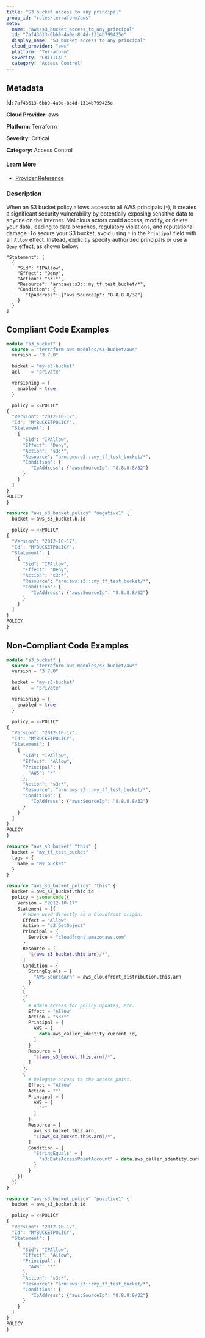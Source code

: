```yaml
---
title: "S3 bucket access to any principal"
group_id: "rules/terraform/aws"
meta:
  name: "aws/s3_bucket_access_to_any_principal"
  id: "7af43613-6bb9-4a0e-8c4d-1314b799425e"
  display_name: "S3 bucket access to any principal"
  cloud_provider: "aws"
  platform: "Terraform"
  severity: "CRITICAL"
  category: "Access Control"
---
```

## Metadata

**Id:** `7af43613-6bb9-4a0e-8c4d-1314b799425e`

**Cloud Provider:** aws

**Platform:** Terraform

**Severity:** Critical

**Category:** Access Control

#### Learn More

 - [Provider Reference](https://registry.terraform.io/providers/hashicorp/aws/latest/docs/resources/s3_bucket_policy)

### Description

 When an S3 bucket policy allows access to all AWS principals (`*`), it creates a significant security vulnerability by potentially exposing sensitive data to anyone on the internet. Malicious actors could access, modify, or delete your data, leading to data breaches, regulatory violations, and reputational damage. To secure your S3 bucket, avoid using `*` in the `Principal` field with an `Allow` effect. Instead, explicitly specify authorized principals or use a `Deny` effect, as shown below:

```
"Statement": [
  {
    "Sid": "IPAllow",
    "Effect": "Deny",
    "Action": "s3:*",
    "Resource": "arn:aws:s3:::my_tf_test_bucket/*",
    "Condition": {
       "IpAddress": {"aws:SourceIp": "8.8.8.8/32"}
    }
  }
]
```


## Compliant Code Examples
```terraform
module "s3_bucket" {
  source = "terraform-aws-modules/s3-bucket/aws"
  version = "3.7.0"

  bucket = "my-s3-bucket"
  acl    = "private"

  versioning = {
    enabled = true
  }

  policy = <<POLICY
{
  "Version": "2012-10-17",
  "Id": "MYBUCKETPOLICY",
  "Statement": [
    {
      "Sid": "IPAllow",
      "Effect": "Deny",
      "Action": "s3:*",
      "Resource": "arn:aws:s3:::my_tf_test_bucket/*",
      "Condition": {
         "IpAddress": {"aws:SourceIp": "8.8.8.8/32"}
      }
    }
  ]
}
POLICY
}

```

```terraform
resource "aws_s3_bucket_policy" "negative1" {
  bucket = aws_s3_bucket.b.id

  policy = <<POLICY
{
  "Version": "2012-10-17",
  "Id": "MYBUCKETPOLICY",
  "Statement": [
    {
      "Sid": "IPAllow",
      "Effect": "Deny",
      "Action": "s3:*",
      "Resource": "arn:aws:s3:::my_tf_test_bucket/*",
      "Condition": {
         "IpAddress": {"aws:SourceIp": "8.8.8.8/32"}
      }
    }
  ]
}
POLICY
}

```
## Non-Compliant Code Examples
```terraform
module "s3_bucket" {
  source = "terraform-aws-modules/s3-bucket/aws"
  version = "3.7.0"

  bucket = "my-s3-bucket"
  acl    = "private"

  versioning = {
    enabled = true
  }

  policy = <<POLICY
{
  "Version": "2012-10-17",
  "Id": "MYBUCKETPOLICY",
  "Statement": [
    {
      "Sid": "IPAllow",
      "Effect": "Allow",
      "Principal": {
        "AWS": "*"
      },
      "Action": "s3:*",
      "Resource": "arn:aws:s3:::my_tf_test_bucket/*",
      "Condition": {
         "IpAddress": {"aws:SourceIp": "8.8.8.8/32"}
      }
    }
  ]
}
POLICY
}

```

```terraform
resource "aws_s3_bucket" "this" {
  bucket = "my_tf_test_bucket"
  tags = {
    Name = "My bucket"
  }
}

resource "aws_s3_bucket_policy" "this" {
  bucket = aws_s3_bucket.this.id
  policy = jsonencode({
    Version = "2012-10-17"
    Statement = [{
      # When used directly as a Cloudfront origin.
      Effect = "Allow"
      Action = "s3:GetObject"
      Principal = {
        Service = "cloudfront.amazonaws.com"
      }
      Resource = [
        "${aws_s3_bucket.this.arn}/*",
      ]
      Condition = {
        StringEquals = {
          "AWS:SourceArn" = aws_cloudfront_distribution.this.arn
        }
      }
      },
      {
        # Admin access for policy updates, etc.
        Effect = "Allow"
        Action = "s3:*"
        Principal = {
          AWS = [
            data.aws_caller_identity.current.id,
          ]
        }
        Resource = [
          "${aws_s3_bucket.this.arn}/*",
        ]
      },
      {
        # Delegate access to the access point.
        Effect = "Allow"
        Action = "*"
        Principal = {
          AWS = [
            "*"
          ]
        }
        Resource = [
          aws_s3_bucket.this.arn,
          "${aws_s3_bucket.this.arn}/*",
        ]
        Condition = {
          "StringEquals" = {
            "s3:DataAccessPointAccount" = data.aws_caller_identity.current.account_id
          }
        }
    }]
  })
}

```

```terraform
resource "aws_s3_bucket_policy" "positive1" {
  bucket = aws_s3_bucket.b.id

  policy = <<POLICY
{
  "Version": "2012-10-17",
  "Id": "MYBUCKETPOLICY",
  "Statement": [
    {
      "Sid": "IPAllow",
      "Effect": "Allow",
      "Principal": {
        "AWS": "*"
      },
      "Action": "s3:*",
      "Resource": "arn:aws:s3:::my_tf_test_bucket/*",
      "Condition": {
         "IpAddress": {"aws:SourceIp": "8.8.8.8/32"}
      }
    }
  ]
}
POLICY
}

```